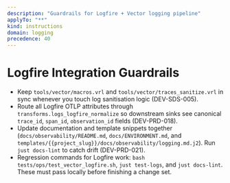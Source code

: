 ```yaml
---
description: "Guardrails for Logfire + Vector logging pipeline"
applyTo: "**"
kind: instructions
domain: logging
precedence: 40
---
```


# Logfire Integration Guardrails

- Keep `tools/vector/macros.vrl` and `tools/vector/traces_sanitize.vrl` in sync whenever you touch
  log sanitisation logic (DEV-SDS-005).
- Route all Logfire OTLP attributes through `transforms.logs_logfire_normalize` so downstream sinks
  see canonical `trace_id`, `span_id`, `observation_id` fields (DEV-PRD-018).
- Update documentation and template snippets together (`docs/observability/README.md`,
  `docs/ENVIRONMENT.md`, and `templates/{{project_slug}}/docs/observability/logging.md.j2`). Run
  `just docs-lint` to catch drift (DEV-PRD-021).
- Regression commands for Logfire work: `bash tests/ops/test_vector_logfire.sh`, `just test-logs`,
  and `just docs-lint`. These must pass locally before finishing a change set.
